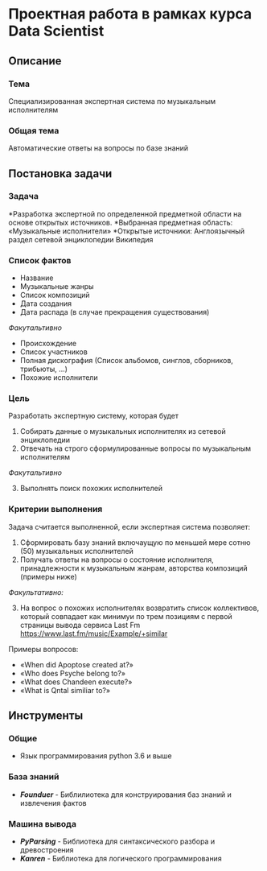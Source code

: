 # Проектная работа в рамках курса Data Scientist

## Описание

### Тема

Специализированная экспертная система по музыкальным исполнителям


### Общая тема

Автоматические ответы на вопросы по базе знаний


## Постановка задачи


### Задача
*Разработка экспертной по определенной предметной области на основе открытых источников.
*Выбранная предметная область: «Музыкальные исполнители»
*Открытые источники: Англоязычный раздел сетевой энциклопедии Википедия

### Список фактов
* Название
* Музыкальные жанры
* Список композиций
* Дата создания
* Дата распада (в случае прекращения существования)

*Факутальтивно*

* Происхождение
* Список участников
* Полная дискография (Список альбомов, синглов, сборников, трибьюты, ...)
* Похожие исполнители


### Цель

Разработать экспертную систему, которая будет
1. Собирать данные о музыкальных исполнителях из сетевой энциклопедии
2. Отвечать на строго сформулированные вопросы по музыкальным исполнителям

*Факутальтивно*

3. Выполнять поиск похожих исполнителей


### Критерии выполнения

Задача считается выполненной, если экспертная система позволяет:

1. Сформировать базу знаний включаущую по меньшей мере сотню (50) музыкальных исполнителей
2. Получать ответы на вопросы о состояние исполнителя, принадлежности к музыкальным жанрам, авторства композиций (примеры ниже)

*Факультативно:*

3. На вопрос о похожих исполнителях возвратить список коллективов, который совпадает как минимуи по трем позициям с первой страницы вывода сервиса Last Fm https://www.last.fm/music/Example/+similar

Примеры вопросов:
* «When did Apoptose created at?»
* «Who does Psyche belong to?»
* «What does Chandeen execute?»
* «What is Qntal similiar to?»


## Инструменты

### Общие

* Язык программирования python 3.6 и выше 

### База знаний
* ***Founduer*** - Библилиотека для конструирования баз знаний и извлечения фактов

### Машина вывода
* ***PyParsing*** - Библиотека для синтаксического разбора и древостроения
* ***Kanren*** - Библиотека для логического программирования

